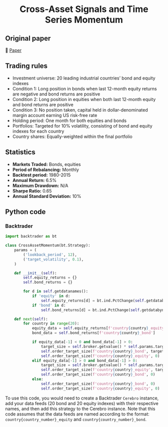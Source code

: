 <div align="center">
  <h1>Cross-Asset Signals and Time Series Momentum</h1>
</div>

## Original paper

📕 [Paper](https://papers.ssrn.com/sol3/papers.cfm?abstract_id=2891434)

## Trading rules

- Investment universe: 20 leading industrial countries’ bond and equity indexes
- Condition 1: Long position in bonds when last 12-month equity returns are negative and bond returns are positive
- Condition 2: Long position in equities when both last 12-month equity and bond returns are positive
- Condition 3: No position taken, capital held in dollar-denominated margin account earning US risk-free rate
- Holding period: One month for both equities and bonds
- Portfolios: Targeted for 10% volatility, consisting of bond and equity indexes for each country
- Country shares: Equally-weighted within the final portfolio

## Statistics

- **Markets Traded:** Bonds, equities
- **Period of Rebalancing:** Monthly
- **Backtest period:** 1980-2015
- **Annual Return:** 6.5%
- **Maximum Drawdown:** N/A
- **Sharpe Ratio:** 0.65
- **Annual Standard Deviation:** 10%

## Python code

### Backtrader

```python
import backtrader as bt

class CrossAssetMomentum(bt.Strategy):
    params = (
        ('lookback_period', 12),
        ('target_volatility', 0.1),
    )

    def __init__(self):
        self.equity_returns = {}
        self.bond_returns = {}

        for d in self.getdatanames():
            if 'equity' in d:
                self.equity_returns[d] = bt.ind.PctChange(self.getdatabyname(d), period=self.params.lookback_period)
            if 'bond' in d:
                self.bond_returns[d] = bt.ind.PctChange(self.getdatabyname(d), period=self.params.lookback_period)

    def next(self):
        for country in range(20):
            equity_data = self.equity_returns[f'country{country}_equity']
            bond_data = self.bond_returns[f'country{country}_bond']

            if equity_data[-1] < 0 and bond_data[-1] > 0:
                target_size = self.broker.getvalue() * self.params.target_volatility / len(self.equity_returns) / bond_data.std()
                self.order_target_size(f'country{country}_bond', target_size)
                self.order_target_size(f'country{country}_equity', 0)
            elif equity_data[-1] > 0 and bond_data[-1] > 0:
                target_size = self.broker.getvalue() * self.params.target_volatility / len(self.equity_returns) / equity_data.std()
                self.order_target_size(f'country{country}_equity', target_size)
                self.order_target_size(f'country{country}_bond', 0)
            else:
                self.order_target_size(f'country{country}_bond', 0)
                self.order_target_size(f'country{country}_equity', 0)
```

To use this code, you would need to create a Backtrader `Cerebro` instance, add your data feeds (20 bond and 20 equity indexes) with their respective names, and then add this strategy to the Cerebro instance. Note that this code assumes that the data feeds are named according to the format: `country{country_number}_equity` and `country{country_number}_bond`.